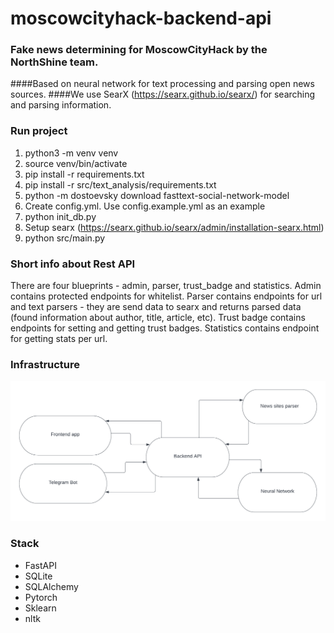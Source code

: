 # moscowcityhack-backend-api
### Fake news determining for MoscowCityHack by the NorthShine team.
####Based on neural network for text processing and parsing open news sources.
####We use SearX (https://searx.github.io/searx/) for searching and parsing information.

### Run project

1. python3 -m venv venv
2. source venv/bin/activate
3. pip install -r requirements.txt
4. pip install -r src/text_analysis/requirements.txt
5. python -m dostoevsky download fasttext-social-network-model
6. Create config.yml. Use config.example.yml as an example
7. python init_db.py
8. Setup searx (https://searx.github.io/searx/admin/installation-searx.html)
9. python src/main.py


### Short info about Rest API

There are four blueprints - admin, parser, trust_badge and statistics. 
Admin contains protected endpoints for whitelist. 
Parser contains endpoints for url and text parsers - they are send data to searx and returns parsed data (found information about author, title, article, etc).
Trust badge contains endpoints for setting and getting trust badges.
Statistics contains endpoint for getting stats per url.


### Infrastructure 

![project map](images/map.png)


### Stack

- FastAPI
- SQLite
- SQLAlchemy
- Pytorch
- Sklearn
- nltk
